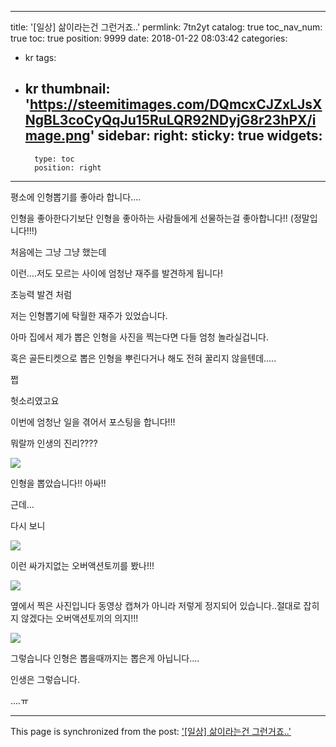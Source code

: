 
---
title: '[일상] 삶이라는건 그런거죠..'
permlink: 7tn2yt
catalog: true
toc_nav_num: true
toc: true
position: 9999
date: 2018-01-22 08:03:42
categories:
- kr
tags:
- kr
thumbnail: 'https://steemitimages.com/DQmcxCJZxLJsXNgBL3coCyQqJu15RuLQR92NDyjG8r23hPX/image.png'
sidebar:
    right:
        sticky: true
widgets:
    -
        type: toc
        position: right
---


평소에 인형뽑기를 좋아라 합니다....

인형을 좋아한다기보단 인형을 좋아하는 사람들에게 선물하는걸 좋아합니다!!
(정말입니다!!!)

처음에는 그냥 그냥 했는데

이런....저도 모르는 사이에 엄청난 재주를 발견하게 됩니다!

초능력 발견 처럼

저는 인형뽑기에 탁월한 재주가 있었습니다.

아마 집에서 제가 뽑은 인형을 사진을 찍는다면 다들 엄청 놀라실겁니다.

혹은 골든티켓으로 뽑은 인형을 뿌린다거나 해도 전혀 꿀리지 않을텐데.....


쩝

헛소리였고요

이번에 엄청난 일을 겪어서 포스팅을 합니다!!!

뭐랄까 인생의 진리????

![](https://steemitimages.com/DQmcxCJZxLJsXNgBL3coCyQqJu15RuLQR92NDyjG8r23hPX/image.png)

인형을 뽑았습니다!! 아싸!!

근데...

다시 보니

![](https://steemitimages.com/DQmUCQczdh2vwKi3CW27L69ejpLUL6tGvPrpdE68kYCzNqS/image.png)

이런 싸가지없는 오버액션토끼를 봤나!!!

![](https://steemitimages.com/DQmWGnPeraitSi3cBopG97T7nHFemx9Qf1BztRLQzs3h8Wh/image.png)

옆에서 찍은 사진입니다 동영상 캡쳐가 아니라 저렇게 정지되어 있습니다..절대로 잡히지 않겠다는 오버액션토끼의 의지!!!


![](https://steemitimages.com/DQmSTBDnRAk8XtTSWc6ZQUK314vgCSCMorr9zbSCzPw43g5/image.png)

그렇습니다 인형은 뽑을때까지는 뽑은게 아닙니다....

인생은 그렇습니다.

....ㅠ

- - -

This page is synchronized from the post: ['[일상] 삶이라는건 그런거죠..'](https://steemit.com/@virus707/7tn2yt)
